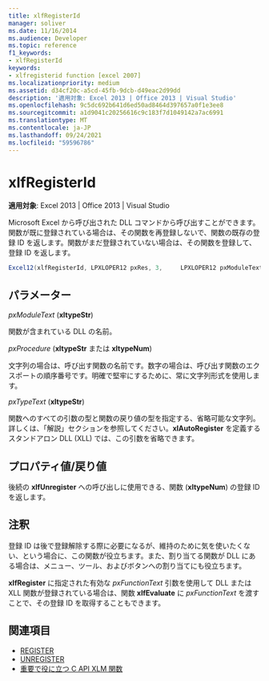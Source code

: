 ```yaml
---
title: xlfRegisterId
manager: soliver
ms.date: 11/16/2014
ms.audience: Developer
ms.topic: reference
f1_keywords:
- xlfRegisterId
keywords:
- xlfregisterid function [excel 2007]
ms.localizationpriority: medium
ms.assetid: d34cf20c-a5cd-45fb-9dcb-d49eac2d99dd
description: '適用対象: Excel 2013 | Office 2013 | Visual Studio'
ms.openlocfilehash: 9c5dc692b641d6ed50ad8464d397657a0f1e3ee8
ms.sourcegitcommit: a1d9041c20256616c9c183f7d1049142a7ac6991
ms.translationtype: MT
ms.contentlocale: ja-JP
ms.lasthandoff: 09/24/2021
ms.locfileid: "59596786"
---
```

# <a name="xlfregisterid"></a>xlfRegisterId

**適用対象**: Excel 2013 | Office 2013 | Visual Studio 
  
Microsoft Excel から呼び出された DLL コマンドから呼び出すことができます。関数が既に登録されている場合は、その関数を再登録しないで、関数の既存の登録 ID を返します。関数がまだ登録されていない場合は、その関数を登録して、登録 ID を返します。
  
```cs
Excel12(xlfRegisterId, LPXLOPER12 pxRes, 3,     LPXLOPER12 pxModuleText, LPXLOPER12 pxProcedure, LPXLOPER12 pxTypeText);
```

## <a name="parameters"></a>パラメーター

_pxModuleText_ (**xltypeStr**)
  
関数が含まれている DLL の名前。
  
_pxProcedure_ (**xltypeStr** または **xltypeNum**)
  
文字列の場合は、呼び出す関数の名前です。数字の場合は、呼び出す関数のエクスポートの順序番号です。明確で堅牢にするために、常に文字列形式を使用します。
  
_pxTypeText_ (**xltypeStr**)
  
関数へのすべての引数の型と関数の戻り値の型を指定する、省略可能な文字列。詳しくは、「解説」セクションを参照してください。**xlAutoRegister** を定義するスタンドアロン DLL (XLL) では、この引数を省略できます。
  
## <a name="property-valuereturn-value"></a>プロパティ値/戻り値

後続の **xlfUnregister** への呼び出しに使用できる、関数 (**xltypeNum**) の登録 ID を返します。
  
## <a name="remarks"></a>注釈

登録 ID は後で登録解除する際に必要になるが、維持のために気を使いたくない、という場合に、この関数が役立ちます。また、割り当てる関数が DLL にある場合は、メニュー、ツール、およびボタンへの割り当てにも役立ちます。
  
**xlfRegister** に指定された有効な _pxFunctionText_ 引数を使用して DLL または XLL 関数が登録されている場合は、関数 **xlfEvaluate** に _pxFunctionText_ を渡すことで、その登録 ID を取得することもできます。
  
## <a name="see-also"></a>関連項目

- [REGISTER](xlfregister-form-1.md)
- [UNREGISTER](xlfunregister-form-1.md)
- [重要で役に立つ C API XLM 関数](essential-and-useful-c-api-xlm-functions.md)

